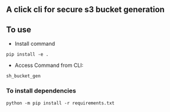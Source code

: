 ## A click cli for secure s3 bucket generation

## To use

- Install command

`pip install -e .`

- Access Command from CLI: 

`sh_bucket_gen`

### To install dependencies
`python -m pip install -r requirements.txt`

